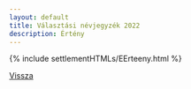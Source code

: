 ```yaml
---
layout: default
title: Választási névjegyzék 2022
description: Értény
---
```


{% include settlementHTMLs/EErteeny.html %}

[Vissza](./)